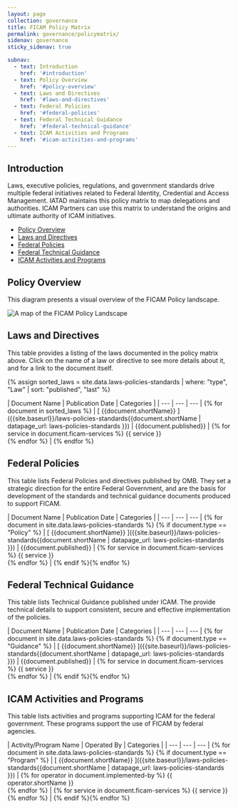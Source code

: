 ```yaml
---
layout: page
collection: governance
title: FICAM Policy Matrix
permalink: governance/policymatrix/
sidenav: governance
sticky_sidenav: true

subnav:
  - text: Introduction
    href: '#introduction'
  - text: Policy Overview
    href: '#policy-overview'
  - text: Laws and Directives
    href: '#laws-and-directives'
  - text: Federal Policies
    href: '#federal-policies'
  - text: Federal Technical Guidance
    href: '#federal-technical-guidance'
  - text: ICAM Activities and Programs
    href: '#icam-activities-and-programs'
---
```


## Introduction

Laws, executive policies, regulations, and government standards drive multiple federal initiatives related to Federal Identity, Credential and Access Management. IATAD maintains this policy matrix to map delegations and authorities. ICAM Partners can use this matrix to understand the origins and ultimate authority of ICAM initiatives.

* [Policy Overview](#policy-overview)
* [Laws and Directives](#laws-and-directives)
* [Federal Policies](#federal-policies)
* [Federal Technical Guidance](#federal-technical-guidance)
* [ICAM Activities and Programs](#icam-activities-and-programs)

## Policy Overview

This diagram presents a visual overview of the FICAM Policy landscape.

![A map of the FICAM Policy Landscape]({{site.baseurl}}/assets/img/ficam-policy-landscape-map.svg)

## Laws and Directives

This table provides a listing of the laws documented in the policy matrix above. Click on the name of a law or directive to see more details about it, and for a link to the document itself.

{% assign sorted_laws = site.data.laws-policies-standards | where: "type", "Law" | sort: "published", "last" %}

| Document Name | Publication Date | Categories |
| --- | --- | --- | {% for document in sorted_laws %}
| [ {{document.shortName}} ]({{site.baseurl}}/laws-policies-standards{{document.shortName | datapage_url: laws-policies-standards }}) | {{document.published}} | {% for service in document.ficam-services %} {{ service }}<br/> {% endfor %} | {% endfor %}

## Federal Policies

This table lists Federal Policies and directives published by OMB. They set a strategic direction for the entire Federal Government, and are the basis for development of the standards and technical guidance documents produced to support FICAM.

| Document Name | Publication Date | Categories |
| --- | --- | --- | {% for document in site.data.laws-policies-standards %} {% if document.type == "Policy" %}
| [ {{document.shortName}} ]({{site.baseurl}}/laws-policies-standards{{document.shortName | datapage_url: laws-policies-standards }}) | {{document.published}} | {% for service in document.ficam-services %} {{ service }}<br/> {% endfor %} | {% endif %}{% endfor %}

## Federal Technical Guidance

This table lists Technical Guidance published under ICAM. The provide technical details to support consistent, secure and effective implementation of the policies.

| Document Name | Publication Date | Categories |
| --- | --- | --- | {% for document in site.data.laws-policies-standards %} {% if document.type == "Guidance" %}
| [ {{document.shortName}} ]({{site.baseurl}}/laws-policies-standards{{document.shortName | datapage_url: laws-policies-standards }}) | {{document.published}} | {% for service in document.ficam-services %} {{ service }}<br/> {% endfor %} | {% endif %}{% endfor %}

## ICAM Activities and Programs

This table lists activities and programs supporting ICAM for the federal government. These programs support the use of FICAM by federal agencies.

| Activity/Program Name | Operated By | Categories |
| --- | --- | --- | {% for document in site.data.laws-policies-standards %} {% if document.type == "Program" %}
| [ {{document.shortName}} ]({{site.baseurl}}/laws-policies-standards{{document.shortName | datapage_url: laws-policies-standards }}) | {% for operator in document.implemented-by %} {{ operator.shortName }}<br/> {% endfor %} | {% for service in document.ficam-services %} {{ service }}<br/> {% endfor %} | {% endif %}{% endfor %}
